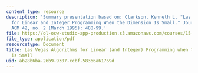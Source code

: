 ```yaml
---
content_type: resource
description: 'Summary presentation based on: Clarkson, Kenneth L. "Las Vegas Algorithms
  for Linear and Integer Programming When the Dimension Is Small." Journal of the
  ACM 42, no. 2 (March 1995): 488-99.'
file: https://ol-ocw-studio-app-production.s3.amazonaws.com/courses/15-099-readings-in-optimization-fall-2003/ab28b6ba26b99307ccbf58366a61769d_ses3_clarkson.pdf
file_type: application/pdf
resourcetype: Document
title: Las Vegas Algorithms for Linear (and Integer) Programming when the Dimension
  is Small
uid: ab28b6ba-26b9-9307-ccbf-58366a61769d
---
```

